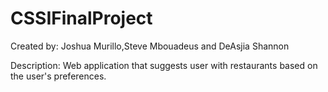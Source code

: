 # CSSIFinalProject

Created by: Joshua Murillo,Steve Mbouadeus and DeAsjia Shannon

Description: Web application that suggests user with restaurants based on the user's preferences.
